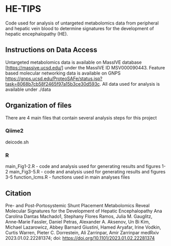 # HE-TIPS

Code used for analysis of untargeted metabolomics data from peripheral and hepatic vein blood to determine signatures for the development of hepatic encephalopathy (HE).

## Instructions on Data Access
Untargeted metabolomics data is available on MassIVE database [https://massive.ucsd.edu/] under the MassIVE ID MSV000090443.
Feature based molecular networking data is available on GNPS https://gnps.ucsd.edu/ProteoSAFe/status.jsp?task=8068b7cb58f2465f97a15b3ce30d593c.
All data used for analysis is available under ./data

## Organization of files
There are 4 main files that contain several analysis steps for this project 

### Qiime2
deicode.sh

### R 
main_Fig1-2.R - code and analysis used for generating results and figures 1-2
main_Fig3-5.R -  code and analysis used for generating results and figures 3-5
function_lcms.R - functions used in main analyses files


## Citation
Pre- and Post-Portosystemic Shunt Placement Metabolomics Reveal Molecular Signatures for the Development of Hepatic Encephalopathy 
Ana Carolina Dantas Machado1, Stephany Flores Ramos, Julia M. Gauglitz, Anne-Marie Fassler, Daniel Petras, Alexander A. Aksenov, Un Bi Kim,
Michael Lazarowicz, Abbey Barnard Giustini, Hamed Aryafar, Irine Vodkin, Curtis Warren, Pieter C. Dorrestein, Ali Zarrinpar, Amir Zarrinpar
medRxiv 2023.01.02.22281374; doi: https://doi.org/10.1101/2023.01.02.22281374
